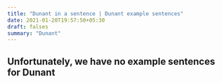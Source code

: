 ```yaml
---
title: "Dunant in a sentence | Dunant example sentences"
date: 2021-01-20T19:57:50+05:30
draft: falses
summary: "Dunant"
---
```

## Unfortunately, we have no example sentences for Dunant                 
